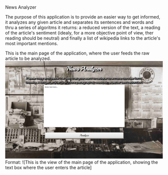 News Analyzer

The purpose of this application is to provide an easier way to get informed, it analyzes any given article and separates
its sentences and words and thru a series of algoritms it returns: a reduced version of the text, a reading of the article's
sentiment (idealy, for a more objective point of view, ther reading should be neutral) and finally a list of wikipedia links
to the article's most important mentions.

This is the main page of the application, where the user feeds the raw article to be analyzed.
![Main Page](/media/img/newsanalyzermain.png)
Format: ![This is the view of the main page of the application, showing the text box where the user enters the article]
